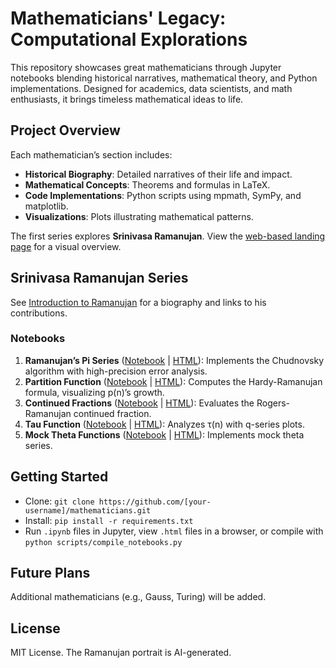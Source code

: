 # Mathematicians' Legacy: Computational Explorations

This repository showcases great mathematicians through Jupyter notebooks blending historical narratives, mathematical theory, and Python implementations. Designed for academics, data scientists, and math enthusiasts, it brings timeless mathematical ideas to life.

## Project Overview
Each mathematician’s section includes:
- **Historical Biography**: Detailed narratives of their life and impact.
- **Mathematical Concepts**: Theorems and formulas in LaTeX.
- **Code Implementations**: Python scripts using mpmath, SymPy, and matplotlib.
- **Visualizations**: Plots illustrating mathematical patterns.

The first series explores **Srinivasa Ramanujan**. View the [web-based landing page](html/index.html) for a visual overview.

## Srinivasa Ramanujan Series
See [Introduction to Ramanujan](ramanujan/introduction_ramanujan.md) for a biography and links to his contributions.

### Notebooks
1. **Ramanujan’s Pi Series** ([Notebook](ramanujan/01_Ramanujan_Pi.ipynb) | [HTML](html/01_Ramanujan_Pi.html)): Implements the Chudnovsky algorithm with high-precision error analysis.
2. **Partition Function** ([Notebook](ramanujan/02_Partition_Function.ipynb) | [HTML](html/02_Partition_Function.html)): Computes the Hardy-Ramanujan formula, visualizing p(n)’s growth.
3. **Continued Fractions** ([Notebook](ramanujan/03_Continued_Fraction.ipynb) | [HTML](html/03_Continued_Fraction.html)): Evaluates the Rogers-Ramanujan continued fraction.
4. **Tau Function** ([Notebook](ramanujan/04_Tau_Function.ipynb) | [HTML](html/04_Tau_Function.html)): Analyzes τ(n) with q-series plots.
5. **Mock Theta Functions** ([Notebook](ramanujan/05_Mock_Theta_Functions.ipynb) | [HTML](html/05_Mock_Theta_Functions.html)): Implements mock theta series.

## Getting Started
- Clone: `git clone https://github.com/[your-username]/mathematicians.git`
- Install: `pip install -r requirements.txt`
- Run `.ipynb` files in Jupyter, view `.html` files in a browser, or compile with `python scripts/compile_notebooks.py`

## Future Plans
Additional mathematicians (e.g., Gauss, Turing) will be added.

## License
MIT License. The Ramanujan portrait is AI-generated.